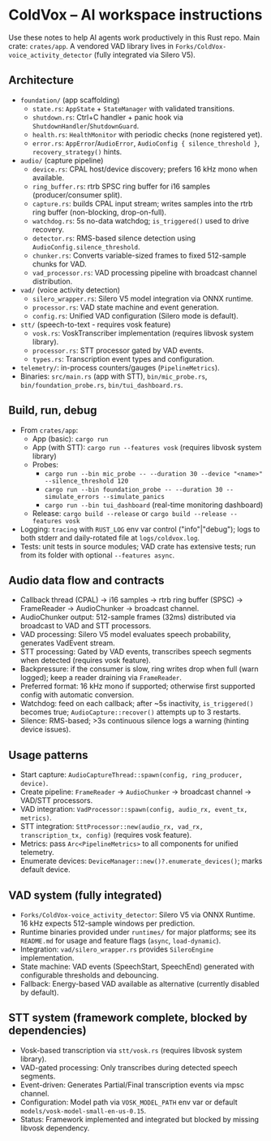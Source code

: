 # ColdVox – AI workspace instructions

Use these notes to help AI agents work productively in this Rust repo. Main crate: `crates/app`. A vendored VAD library lives in `Forks/ColdVox-voice_activity_detector` (fully integrated via Silero V5).

## Architecture
- `foundation/` (app scaffolding)
  - `state.rs`: `AppState` + `StateManager` with validated transitions.
  - `shutdown.rs`: Ctrl+C handler + panic hook via `ShutdownHandler`/`ShutdownGuard`.
  - `health.rs`: `HealthMonitor` with periodic checks (none registered yet).
  - `error.rs`: `AppError`/`AudioError`, `AudioConfig { silence_threshold }`, `recovery_strategy()` hints.
- `audio/` (capture pipeline)
  - `device.rs`: CPAL host/device discovery; prefers 16 kHz mono when available.
  - `ring_buffer.rs`: rtrb SPSC ring buffer for i16 samples (producer/consumer split).
  - `capture.rs`: builds CPAL input stream; writes samples into the rtrb ring buffer (non-blocking, drop-on-full).
  - `watchdog.rs`: 5s no-data watchdog; `is_triggered()` used to drive recovery.
  - `detector.rs`: RMS-based silence detection using `AudioConfig.silence_threshold`.
  - `chunker.rs`: Converts variable-sized frames to fixed 512-sample chunks for VAD.
  - `vad_processor.rs`: VAD processing pipeline with broadcast channel distribution.
- `vad/` (voice activity detection)
  - `silero_wrapper.rs`: Silero V5 model integration via ONNX runtime.
  - `processor.rs`: VAD state machine and event generation.
  - `config.rs`: Unified VAD configuration (Silero mode is default).
- `stt/` (speech-to-text - requires vosk feature)
  - `vosk.rs`: VoskTranscriber implementation (requires libvosk system library).
  - `processor.rs`: STT processor gated by VAD events.
  - `types.rs`: Transcription event types and configuration.
- `telemetry/`: in-process counters/gauges (`PipelineMetrics`).
- Binaries: `src/main.rs` (app with STT), `bin/mic_probe.rs`, `bin/foundation_probe.rs`, `bin/tui_dashboard.rs`.

## Build, run, debug
- From `crates/app`:
  - App (basic): `cargo run`
  - App (with STT): `cargo run --features vosk` (requires libvosk system library)
  - Probes:
    - `cargo run --bin mic_probe -- --duration 30 --device "<name>" --silence_threshold 120`
    - `cargo run --bin foundation_probe -- --duration 30 --simulate_errors --simulate_panics`
    - `cargo run --bin tui_dashboard` (real-time monitoring dashboard)
  - Release: `cargo build --release` or `cargo build --release --features vosk`
- Logging: `tracing` with `RUST_LOG` env var control ("info"|"debug"); logs to both stderr and daily-rotated file at `logs/coldvox.log`.
- Tests: unit tests in source modules; VAD crate has extensive tests; run from its folder with optional `--features async`.

## Audio data flow and contracts
- Callback thread (CPAL) → i16 samples → rtrb ring buffer (SPSC) → FrameReader → AudioChunker → broadcast channel.
- AudioChunker output: 512-sample frames (32ms) distributed via broadcast to VAD and STT processors.
- VAD processing: Silero V5 model evaluates speech probability, generates VadEvent stream.
- STT processing: Gated by VAD events, transcribes speech segments when detected (requires vosk feature).
- Backpressure: if the consumer is slow, ring writes drop when full (warn logged); keep a reader draining via `FrameReader`.
- Preferred format: 16 kHz mono if supported; otherwise first supported config with automatic conversion.
- Watchdog: feed on each callback; after ~5s inactivity, `is_triggered()` becomes true; `AudioCapture::recover()` attempts up to 3 restarts.
- Silence: RMS-based; >3s continuous silence logs a warning (hinting device issues).

## Usage patterns
- Start capture: `AudioCaptureThread::spawn(config, ring_producer, device)`.
- Create pipeline: `FrameReader` → `AudioChunker` → broadcast channel → VAD/STT processors.
- VAD integration: `VadProcessor::spawn(config, audio_rx, event_tx, metrics)`.
- STT integration: `SttProcessor::new(audio_rx, vad_rx, transcription_tx, config)` (requires vosk feature).
- Metrics: pass `Arc<PipelineMetrics>` to all components for unified telemetry.
- Enumerate devices: `DeviceManager::new()?.enumerate_devices()`; marks default device.

## VAD system (fully integrated)
- `Forks/ColdVox-voice_activity_detector`: Silero V5 via ONNX Runtime. 16 kHz expects 512-sample windows per prediction.
- Runtime binaries provided under `runtimes/` for major platforms; see its `README.md` for usage and feature flags (`async`, `load-dynamic`).
- Integration: `vad/silero_wrapper.rs` provides `SileroEngine` implementation.
- State machine: VAD events (SpeechStart, SpeechEnd) generated with configurable thresholds and debouncing.
- Fallback: Energy-based VAD available as alternative (currently disabled by default).

## STT system (framework complete, blocked by dependencies)
- Vosk-based transcription via `stt/vosk.rs` (requires libvosk system library).
- VAD-gated processing: Only transcribes during detected speech segments.
- Event-driven: Generates Partial/Final transcription events via mpsc channel.
- Configuration: Model path via `VOSK_MODEL_PATH` env var or default `models/vosk-model-small-en-us-0.15`.
- Status: Framework implemented and integrated but blocked by missing libvosk dependency.

